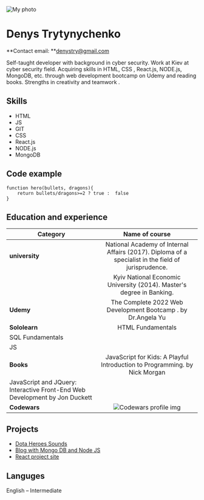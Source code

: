![My photo](https://avatars.githubusercontent.com/u/29129086?v=4)
# Denys Trytynychenko
**Contact email: **<a href="denystry@gmail.com">denystry@gmail.com</a>

Self-taught developer with background in cyber security. Work at Kiev at cyber security field. Acquiring skills  in HTML, CSS , React.js, NODE.js, MongoDB, etc. through web development bootcamp on Udemy and reading books. Strengths in creativity and  teamwork .


## Skills
- HTML
- JS
- GIT
- CSS
- React.js
- NODE.js
- MongoDB

## Code example

```
function hero(bullets, dragons){
    return bullets/dragons>=2 ? true :  false
}
```

## Education  and experience  

Category | Name of course
--------|:--------:
**university** | National Academy of Internal Affairs (2017). Diploma of a specialist in the field of jurisprudence.
| |Kyiv National Economic University (2014). Master's degree in Banking.
**Udemy** | The Complete 2022 Web Development Bootcamp . by Dr.Angela Yu
**Sololearn** |  HTML Fundamentals 
|	 SQL Fundamentals
|	 JS
**Books**	| JavaScript for Kids: A Playful Introduction to Programming. by Nick Morgan
|  JavaScript and JQuery: Interactive Front-End Web Development by Jon Duckett
**Codewars**|![Codewars profile img](https://www.codewars.com/users/multihead/badges/small)|

## Projects

- <a href="https://3dlfive.github.io/DotaHeroesSounds/index.html">Dota Heroes Sounds</a>
- <a href="https://afternoon-garden-30469.herokuapp.com/">Blog with Mongo DB and Node JS</a>
- <a href="https://3dlfive.github.io/Monster-rolodex">React project site</a>
## Languges
English – Intermediate  
